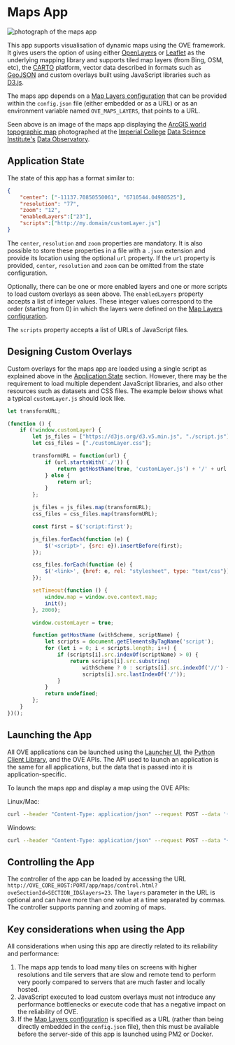 # Maps App

![photograph of the maps app](https://media.githubusercontent.com/media/ove/ove-docs/master/resources/358A4315.JPG "photograph of the maps app")

This app supports visualisation of dynamic maps using the OVE framework. It gives users the option of using either [OpenLayers](https://openlayers.org/) or [Leaflet](https://leafletjs.com/) as the underlying mapping library and supports tiled map layers (from Bing, OSM, etc), the [CARTO](https://carto.com) platform, vector data described in formats such as [GeoJSON](http://geojson.org/) and custom overlays built using JavaScript libraries such as [D3.js](https://d3js.org/).

The maps app depends on a [Map Layers configuration](../ove-app-maps/docs/MAP_LAYERS_JSON.md) that can be provided within the `config.json` file (either embedded or as a URL) or as an environment variable named `OVE_MAPS_LAYERS`, that points to a URL.

Seen above is an image of the maps app displaying the [ArcGIS world topographic map](https://services.arcgisonline.com/ArcGIS/rest/services/World_Topo_Map/MapServer) photographed at the [Imperial College](http://www.imperial.ac.uk) [Data Science Institute's](http://www.imperial.ac.uk/data-science/) [Data Observatory](http://www.imperial.ac.uk/data-science/data-observatory/).

## Application State

The state of this app has a format similar to:

```json
{
    "center": ["-11137.70850550061", "6710544.04980525"],
    "resolution": "77",
    "zoom": "12",
    "enabledLayers":["23"],
    "scripts":["http://my.domain/customLayer.js"]
}
```

The `center`, `resolution` and `zoom` properties are mandatory. It is also possible to store these properties in a file with a `.json` extension and provide its location using the optional `url` property. If the `url` property is provided, `center`, `resolution` and `zoom` can be omitted from the state configuration.

Optionally, there can be one or more enabled layers and one or more scripts to load custom overlays as seen above. The `enabledLayers` property accepts a list of integer values. These integer values correspond to the order (starting from 0) in which the layers were defined on the [Map Layers configuration](../ove-app-maps/docs/MAP_LAYERS_JSON.md).

The `scripts` property accepts a list of URLs of JavaScript files.

## Designing Custom Overlays

Custom overlays for the maps app are loaded using a single script as explained above in the [Application State](#application-state) section. However, there may be the requirement to load multiple dependent JavaScript libraries, and also other resources such as datasets and CSS files. The example below shows what a typical `customLayer.js` should look like.

```JavaScript
let transformURL;

(function () {
    if (!window.customLayer) {
        let js_files = ["https://d3js.org/d3.v5.min.js", "./script.js"];
        let css_files = ["./customLayer.css"];

        transformURL = function(url) {
            if (url.startsWith('./')) {
                return getHostName(true, 'customLayer.js') + '/' + url.slice(2);
            } else {
                return url;
            }
        };

        js_files = js_files.map(transformURL);
        css_files = css_files.map(transformURL);

        const first = $('script:first');

        js_files.forEach(function (e) {
            $('<script>', {src: e}).insertBefore(first);
        });

        css_files.forEach(function (e) {
            $('<link>', {href: e, rel: "stylesheet", type: "text/css"}).insertBefore(first);
        });

        setTimeout(function () {
            window.map = window.ove.context.map;
            init();
        }, 2000);

        window.customLayer = true;

        function getHostName (withScheme, scriptName) {
            let scripts = document.getElementsByTagName('script');
            for (let i = 0; i < scripts.length; i++) {
                if (scripts[i].src.indexOf(scriptName) > 0) {
                    return scripts[i].src.substring(
                        withScheme ? 0 : scripts[i].src.indexOf('//') + 2,
                        scripts[i].src.lastIndexOf('/'));
                }
            }
            return undefined;
        };
    }
})();
```

## Launching the App

All OVE applications can be launched using the [Launcher UI](https://ove.readthedocs.io/en/stable/ove-ui/packages/ove-ui-launcher/README.html), the [Python Client Library](https://ove.readthedocs.io/en/stable/ove-sdks/python/README.html), and the OVE APIs. The API used to launch an application is the same for all applications, but the data that is passed into it is application-specific.

To launch the maps app and display a map using the OVE APIs:

Linux/Mac:

```sh
curl --header "Content-Type: application/json" --request POST --data '{"app": {"url": "http://OVE_CORE_HOST:PORT/app/maps","states": {"load": {"center": ["-11137.70850550061", "6710544.04980525"], "resolution": "77", "zoom": "12", "enabledLayers":["23"], "scripts":["http://my.domain/customLayer.js"]}}}, "space": "OVE_SPACE", "h": 500, "w": 500, "y": 0, "x": 0}' http://OVE_CORE_HOST:PORT/section
```

Windows:

```sh
curl --header "Content-Type: application/json" --request POST --data "{\"app\": {\"url\": \"http://OVE_CORE_HOST:PORT/app/maps\", \"states\": {\"load\": {\"center\": [\"-11137.70850550061\", \"6710544.04980525\"], \"resolution\": \"77\", \"zoom\": \"12\", \"enabledLayers\":[\"23\"], \"scripts\":[\"http://my.domain/customLayer.js\"]}}}, \"space\": \"OVE_SPACE\", \"h\": 500, \"w\": 500, \"y\": 0, \"x\": 0}" http://OVE_CORE_HOST:PORT/section
```

## Controlling the App

The controller of the app can be loaded by accessing the URL `http://OVE_CORE_HOST:PORT/app/maps/control.html?oveSectionId=SECTION_ID&layers=23`. The `layers` parameter in the URL is optional and can have more than one value at a time separated by commas. The controller supports panning and zooming of maps.

## Key considerations when using the App

All considerations when using this app are directly related to its reliability and performance:

1. The maps app tends to load many tiles on screens with higher resolutions and tile servers that are slow and remote tend to perform very poorly compared to servers that are much faster and locally hosted.
2. JavaScript executed to load custom overlays must not introduce any performance bottlenecks or execute code that has a negative impact on the reliability of OVE.
3. If the [Map Layers configuration](../ove-app-maps/docs/MAP_LAYERS_JSON.md) is specified as a URL (rather than being directly embedded in the `config.json` file), then this must be available before the server-side of this app is launched using PM2 or Docker.
